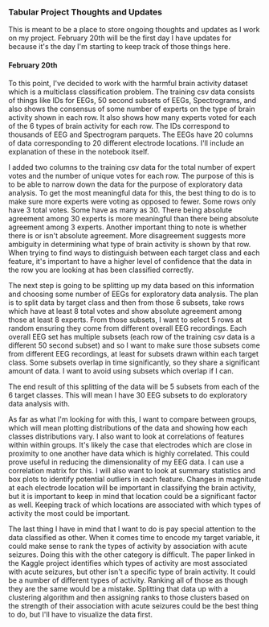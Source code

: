### Tabular Project Thoughts and Updates

This is meant to be a place to store ongoing thoughts and updates as I work on my project. February 20th will be the 
first day I have updates for because it's the day I'm starting to keep track of those things here.

#### February 20th

To this point, I've decided to work with the harmful brain activity dataset which is a multiclass classification 
problem. The training csv data consists of things like IDs for EEGs, 50 second subsets of EEGs, Spectrograms, and 
also shows the consensus of some number of experts on the type of brain activity shown in each row. It also shows 
how many experts voted for each of the 6 types of brain activity for each row. The IDs correspond to thousands of 
EEG and Spectrogram parquets. The EEGs have 20 columns of data corresponding to 20 different electrode locations. 
I'll include an explanation of these in the notebook itself.

I added two columns to the training csv data for the total number of expert votes and the number of unique votes for 
each row. The purpose of this is to be able to narrow down the data for the purpose of exploratory data analysis. 
To get the most meaningful data for this, the best thing to do is to make sure more experts were voting as opposed 
to fewer. Some rows only have 3 total votes. Some have as many as 30. There being absolute agreement among 30 experts 
is more meaningful than there being absolute agreement among 3 experts. Another important thing to note is whether 
there is or isn't absolute agreement. More disagreement suggests more ambiguity in determining what type of brain 
activity is shown by that row. When trying to find ways to distinguish between each target class and each feature, 
it's important to have a higher level of confidence that the data in the row you are looking at has been classified 
correctly.

The next step is going to be splitting up my data based on this information and choosing some number of EEGs for 
exploratory data analysis. The plan is to split data by target class and then from those 6 subsets, take rows 
which have at least 8 total votes and show absolute agreement among those at least 8 experts. From those subsets, 
I want to select 5 rows at random ensuring they come from different overall EEG recordings. Each overall EEG set has 
multiple subsets (each row of the training csv data is a different 50 second subset) and so I want to make sure 
those subsets come from different EEG recordings, at least for subsets drawn within each target class. Some subsets 
overlap in time significantly, so they share a significant amount of data. I want to avoid using subsets which 
overlap if I can.

The end result of this splitting of the data will be 5 subsets from each of the 6 target classes. This will mean I 
have 30 EEG subsets to do exploratory data analysis with.

As far as what I'm looking for with this, I want to compare between groups, which will mean plotting distributions 
of the data and showing how each classes distributions vary. I also want to look at correlations of features within 
within groups. It's likely the case that electrodes which are close in proximity to one another have data which is 
highly correlated. This could prove useful in reducing the dimensionality of my EEG data. I can use a correlation 
matrix for this. I will also want to look at summary statistics and box plots to identify potential outliers in each 
feature. Changes in magnitude at each electrode location will be important in classifying the brain activity, but 
it is important to keep in mind that location could be a significant factor as well. Keeping track of which locations 
are associated with which types of activity the most could be important.

The last thing I have in mind that I want to do is pay special attention to the data classified as other. When it 
comes time to encode my target variable, it could make sense to rank the types of activity by association with acute 
seizures. Doing this with the other category is difficult. The paper linked in the Kaggle project identifies which 
types of activity are most associated with acute seizures, but other isn't a specific type of brain activity. It 
could be a number of different types of activity. Ranking all of those as though they are the same would be a 
mistake. Splitting that data up with a clustering algorithm and then assigning ranks to those clusters based on the 
strength of their association with acute seizures could be the best thing to do, but I'll have to visualize the data 
first.
